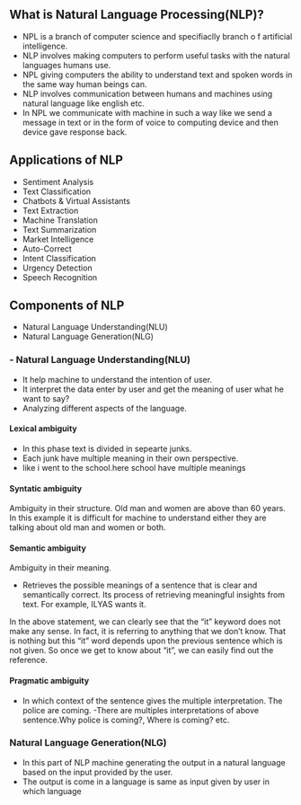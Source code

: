 ## What is Natural Language Processing(NLP)?
- NPL is a branch of computer science and specifiaclly branch o f artificial intelligence.
- NLP involves making computers to perform useful tasks with the natural languages humans use.
- NPL giving computers the ability to understand text and spoken words in the same way human beings can.
- NLP involves communication between humans and machines using natural language like english etc.
- In NPL we communicate with machine in such a way like we send a message in text or in the form of voice to computing device and then device gave response back.

## Applications of NLP

- Sentiment Analysis
- Text Classification
- Chatbots & Virtual Assistants
- Text Extraction
- Machine Translation
- Text Summarization
- Market Intelligence
- Auto-Correct
- Intent Classification
- Urgency Detection
- Speech Recognition

## Components of NLP

- Natural Language Understanding(NLU)
- Natural Language Generation(NLG)

### - Natural Language Understanding(NLU)
- It help machine to understand the intention of user.
- It interpret the data enter by user and get the meaning of user what he want to say? 
- Analyzing different aspects of the language.

#### Lexical ambiguity
- In this phase text is divided in sepearte junks.
- Each junk have multiple meaning in their own perspective.
- like i went to the school.here school have multiple meanings

#### Syntatic ambiguity
Ambiguity in their structure.
Old man and women are above than 60 years.
In this example it is difficult for machine to understand either they are talking about old man and women or both.

#### Semantic ambiguity
Ambiguity in their meaning.
- Retrieves the possible meanings of a sentence that is clear and semantically correct. Its process of retrieving meaningful insights from text.
For example, ILYAS wants it.

In the above statement, we can clearly see that the “it” keyword does not make any sense. In fact, it is referring to anything that we don’t know. That is nothing but this “it” word depends upon the previous sentence which is not given. So once we get to know about “it”, we can easily find out the reference.
#### Pragmatic ambiguity
- In which context of the sentence gives the multiple interpretation.
The police are coming.
-There are multiples interpretations of above sentence.Why police is coming?, Where is coming? etc.


### Natural Language Generation(NLG)
- In this part of NLP machine generating the output in a natural language based on the input provided by the user.
- The output is come in a language is same as input given by user in which language
